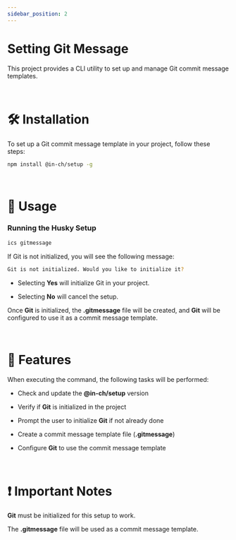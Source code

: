 ```yaml
---
sidebar_position: 2
---
```


# Setting Git Message

This project provides a CLI utility to set up and manage Git commit message templates.

<br />

# 🛠 Installation

To set up a Git commit message template in your project, follow these steps:

```bash
npm install @in-ch/setup -g
```

<br />

# 🚀 Usage

### Running the Husky Setup

```bash
ics gitmessage
```

If Git is not initialized, you will see the following message:

```bash
Git is not initialized. Would you like to initialize it?
```

- Selecting **Yes** will initialize Git in your project.

- Selecting **No** will cancel the setup.

Once **Git** is initialized, the **.gitmessage** file will be created, and **Git** will be configured to use it as a commit message template.

<br />

# 📌 Features

When executing the command, the following tasks will be performed:

- Check and update the **@in-ch/setup** version

- Verify if **Git** is initialized in the project

- Prompt the user to initialize **Git** if not already done

- Create a commit message template file (**.gitmessage**)

- Configure **Git** to use the commit message template

<br />

# ❗ Important Notes

**Git** must be initialized for this setup to work.

The **.gitmessage** file will be used as a commit message template.

